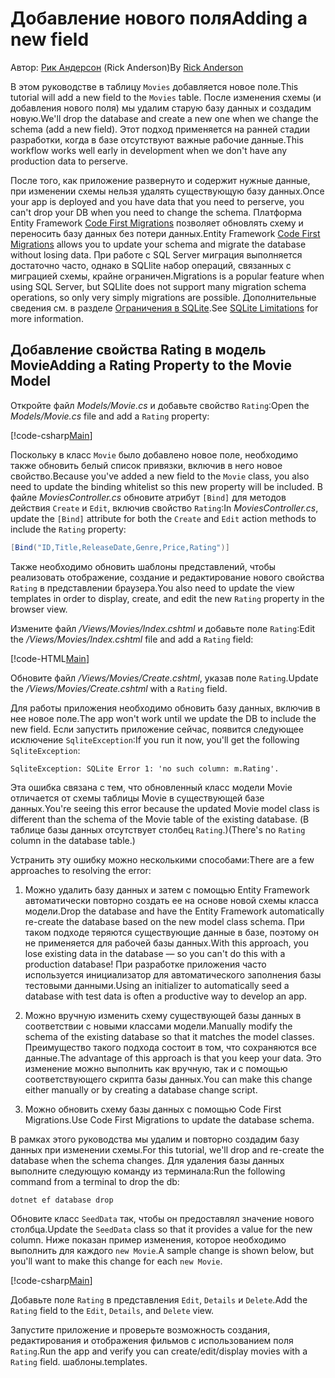 # <a name="adding-a-new-field"></a><span data-ttu-id="8d0a0-101">Добавление нового поля</span><span class="sxs-lookup"><span data-stu-id="8d0a0-101">Adding a new field</span></span>

<span data-ttu-id="8d0a0-102">Автор: [Рик Андерсон](https://twitter.com/RickAndMSFT) (Rick Anderson)</span><span class="sxs-lookup"><span data-stu-id="8d0a0-102">By [Rick Anderson](https://twitter.com/RickAndMSFT)</span></span>

<span data-ttu-id="8d0a0-103">В этом руководстве в таблицу `Movies` добавляется новое поле.</span><span class="sxs-lookup"><span data-stu-id="8d0a0-103">This tutorial will add a new field to the `Movies` table.</span></span> <span data-ttu-id="8d0a0-104">После изменения схемы (и добавления нового поля) мы удалим старую базу данных и создадим новую.</span><span class="sxs-lookup"><span data-stu-id="8d0a0-104">We'll drop the database and create a new one when we change the schema (add a new field).</span></span> <span data-ttu-id="8d0a0-105">Этот подход применяется на ранней стадии разработки, когда в базе отсутствуют важные рабочие данные.</span><span class="sxs-lookup"><span data-stu-id="8d0a0-105">This workflow works well early in development when we don't have any production data to perserve.</span></span>

<span data-ttu-id="8d0a0-106">После того, как приложение развернуто и содержит нужные данные, при изменении схемы нельзя удалять существующую базу данных.</span><span class="sxs-lookup"><span data-stu-id="8d0a0-106">Once your app is deployed and you have data that you need to perserve, you can't drop your DB when you need to change the schema.</span></span> <span data-ttu-id="8d0a0-107">Платформа Entity Framework [Code First Migrations](https://docs.microsoft.com/ef/core/get-started/aspnetcore/new-db) позволяет обновлять схему и переносить базу данных без потери данных.</span><span class="sxs-lookup"><span data-stu-id="8d0a0-107">Entity Framework [Code First Migrations](https://docs.microsoft.com/ef/core/get-started/aspnetcore/new-db) allows you to update your schema and migrate the database without losing data.</span></span> <span data-ttu-id="8d0a0-108">При работе с SQL Server миграция выполняется достаточно часто, однако в SQLlite набор операций, связанных с миграцией схемы, крайне ограничен.</span><span class="sxs-lookup"><span data-stu-id="8d0a0-108">Migrations is a popular feature when using SQL Server, but SQLlite does not support many migration schema operations, so only very simply migrations are possible.</span></span> <span data-ttu-id="8d0a0-109">Дополнительные сведения см. в разделе [Ограничения в SQLite](https://docs.microsoft.com/ef/core/providers/sqlite/limitations).</span><span class="sxs-lookup"><span data-stu-id="8d0a0-109">See [SQLite Limitations](https://docs.microsoft.com/ef/core/providers/sqlite/limitations) for more information.</span></span>

## <a name="adding-a-rating-property-to-the-movie-model"></a><span data-ttu-id="8d0a0-110">Добавление свойства Rating в модель Movie</span><span class="sxs-lookup"><span data-stu-id="8d0a0-110">Adding a Rating Property to the Movie Model</span></span>

<span data-ttu-id="8d0a0-111">Откройте файл *Models/Movie.cs* и добавьте свойство `Rating`:</span><span class="sxs-lookup"><span data-stu-id="8d0a0-111">Open the *Models/Movie.cs* file and add a `Rating` property:</span></span>

[!code-csharp[Main](../../tutorials/first-mvc-app/start-mvc/sample/MvcMovie/Models/MovieDateRating.cs?highlight=11&range=7-18)]

<span data-ttu-id="8d0a0-112">Поскольку в класс `Movie` было добавлено новое поле, необходимо также обновить белый список привязки, включив в него новое свойство.</span><span class="sxs-lookup"><span data-stu-id="8d0a0-112">Because you've added a new field to the `Movie` class, you also need to update the binding whitelist so this new property will be included.</span></span> <span data-ttu-id="8d0a0-113">В файле *MoviesController.cs* обновите атрибут `[Bind]` для методов действия `Create` и `Edit`, включив свойство `Rating`:</span><span class="sxs-lookup"><span data-stu-id="8d0a0-113">In *MoviesController.cs*, update the `[Bind]` attribute for both the `Create` and `Edit` action methods to include the `Rating` property:</span></span>

```csharp
[Bind("ID,Title,ReleaseDate,Genre,Price,Rating")]
   ```

<span data-ttu-id="8d0a0-114">Также необходимо обновить шаблоны представлений, чтобы реализовать отображение, создание и редактирование нового свойства `Rating` в представлении браузера.</span><span class="sxs-lookup"><span data-stu-id="8d0a0-114">You also need to update the view templates in order to display, create, and edit the new `Rating` property in the browser view.</span></span>

<span data-ttu-id="8d0a0-115">Измените файл */Views/Movies/Index.cshtml* и добавьте поле `Rating`:</span><span class="sxs-lookup"><span data-stu-id="8d0a0-115">Edit the */Views/Movies/Index.cshtml* file and add a `Rating` field:</span></span>

[!code-HTML[Main](../../tutorials/first-mvc-app/start-mvc/sample/MvcMovie/Views/Movies/IndexGenreRating.cshtml?highlight=17,39&range=24-64)]

<span data-ttu-id="8d0a0-116">Обновите файл */Views/Movies/Create.cshtml*, указав поле `Rating`.</span><span class="sxs-lookup"><span data-stu-id="8d0a0-116">Update the */Views/Movies/Create.cshtml* with a `Rating` field.</span></span>

<span data-ttu-id="8d0a0-117">Для работы приложения необходимо обновить базу данных, включив в нее новое поле.</span><span class="sxs-lookup"><span data-stu-id="8d0a0-117">The app won't work until we update the DB to include the new field.</span></span> <span data-ttu-id="8d0a0-118">Если запустить приложение сейчас, появится следующее исключение `SqliteException`:</span><span class="sxs-lookup"><span data-stu-id="8d0a0-118">If you run it now, you'll get the following `SqliteException`:</span></span>

```
SqliteException: SQLite Error 1: 'no such column: m.Rating'.
```

<span data-ttu-id="8d0a0-119">Эта ошибка связана с тем, что обновленный класс модели Movie отличается от схемы таблицы Movie в существующей базе данных.</span><span class="sxs-lookup"><span data-stu-id="8d0a0-119">You're seeing this error because the updated Movie model class is different than the schema of the Movie table of the existing database.</span></span> <span data-ttu-id="8d0a0-120">(В таблице базы данных отсутствует столбец `Rating`.)</span><span class="sxs-lookup"><span data-stu-id="8d0a0-120">(There's no `Rating` column in the database table.)</span></span>

<span data-ttu-id="8d0a0-121">Устранить эту ошибку можно несколькими способами:</span><span class="sxs-lookup"><span data-stu-id="8d0a0-121">There are a few approaches to resolving the error:</span></span>

1. <span data-ttu-id="8d0a0-122">Можно удалить базу данных и затем с помощью Entity Framework автоматически повторно создать ее на основе новой схемы класса модели.</span><span class="sxs-lookup"><span data-stu-id="8d0a0-122">Drop the database and have the Entity Framework automatically re-create the database based on the new model class schema.</span></span> <span data-ttu-id="8d0a0-123">При таком подходе теряются существующие данные в базе, поэтому он не применяется для рабочей базы данных.</span><span class="sxs-lookup"><span data-stu-id="8d0a0-123">With this approach, you lose existing data in the database — so you can't do this with a production database!</span></span> <span data-ttu-id="8d0a0-124">При разработке приложения часто используется инициализатор для автоматического заполнения базы тестовыми данными.</span><span class="sxs-lookup"><span data-stu-id="8d0a0-124">Using an initializer to automatically seed a database with test data is often a productive way to develop an app.</span></span>

2. <span data-ttu-id="8d0a0-125">Можно вручную изменить схему существующей базы данных в соответствии с новыми классами модели.</span><span class="sxs-lookup"><span data-stu-id="8d0a0-125">Manually modify the schema of the existing database so that it matches the model classes.</span></span> <span data-ttu-id="8d0a0-126">Преимущество такого подхода состоит в том, что сохраняются все данные.</span><span class="sxs-lookup"><span data-stu-id="8d0a0-126">The advantage of this approach is that you keep your data.</span></span> <span data-ttu-id="8d0a0-127">Это изменение можно выполнить как вручную, так и с помощью соответствующего скрипта базы данных.</span><span class="sxs-lookup"><span data-stu-id="8d0a0-127">You can make this change either manually or by creating a database change script.</span></span>

3. <span data-ttu-id="8d0a0-128">Можно обновить схему базы данных с помощью Code First Migrations.</span><span class="sxs-lookup"><span data-stu-id="8d0a0-128">Use Code First Migrations to update the database schema.</span></span>

<span data-ttu-id="8d0a0-129">В рамках этого руководства мы удалим и повторно создадим базу данных при изменении схемы.</span><span class="sxs-lookup"><span data-stu-id="8d0a0-129">For this tutorial, we'll drop and re-create the database when the schema changes.</span></span> <span data-ttu-id="8d0a0-130">Для удаления базы данных выполните следующую команду из терминала:</span><span class="sxs-lookup"><span data-stu-id="8d0a0-130">Run the following command from a terminal to drop the db:</span></span>

`dotnet ef database drop`

<span data-ttu-id="8d0a0-131">Обновите класс `SeedData` так, чтобы он предоставлял значение нового столбца.</span><span class="sxs-lookup"><span data-stu-id="8d0a0-131">Update the `SeedData` class so that it provides a value for the new column.</span></span> <span data-ttu-id="8d0a0-132">Ниже показан пример изменения, которое необходимо выполнить для каждого `new Movie`.</span><span class="sxs-lookup"><span data-stu-id="8d0a0-132">A sample change is shown below, but you'll want to make this change for each `new Movie`.</span></span>

[!code-csharp[Main](../../tutorials/first-mvc-app/start-mvc/sample/MvcMovie/Models/SeedDataRating.cs?name=snippet1&highlight=6)]

<span data-ttu-id="8d0a0-133">Добавьте поле `Rating` в представления `Edit`, `Details` и `Delete`.</span><span class="sxs-lookup"><span data-stu-id="8d0a0-133">Add the `Rating` field to the `Edit`, `Details`, and `Delete` view.</span></span>

<span data-ttu-id="8d0a0-134">Запустите приложение и проверьте возможность создания, редактирования и отображения фильмов с использованием поля `Rating`.</span><span class="sxs-lookup"><span data-stu-id="8d0a0-134">Run the app and verify you can create/edit/display movies with a `Rating` field.</span></span> <span data-ttu-id="8d0a0-135">шаблоны.</span><span class="sxs-lookup"><span data-stu-id="8d0a0-135">templates.</span></span>
